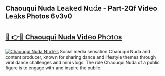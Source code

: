 ## Chaouqui Nuda Le𝚊k𝚎d N𝚞𝚍e - Part-2Qf Vid𝚎o Le𝚊ks Photos 6v3v0

# <h2><a href="http://fbfhw9.evod.top/?m=Chaouqui+Nuda">🔗 👉🔴 Chaouqui Nuda Vid𝚎o Ph𝚘t𝚘s</a></h2>

[![Chaouqui Nuda N𝚞d𝚎s](https://i.imgur.com/8V9OHl7.gif)](http://fbfhw9.evod.top/?m=Chaouqui+Nuda)
Social media sensation Chaouqui Nuda and content producer, known for sharing dance and lifestyle themes through viral dance challenges and mini vlogs. The role Chaouqui Nuda of a public figure is to engage with and inspire the public. 

